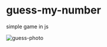 # guess-my-number
simple game in js


![guess-photo](https://user-images.githubusercontent.com/117678226/217791049-3e8e3439-fc4c-4a2e-9292-843253c001f6.png)

